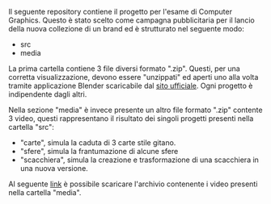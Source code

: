 Il seguente repository contiene il progetto per l'esame di Computer Graphics. Questo è stato scelto come campagna pubblicitaria per il lancio della nuova collezione di un brand ed è strutturato nel seguente modo:

- src
- media

La prima cartella contiene 3 file diversi formato ".zip". Questi, per una corretta visualizzazione, devono essere "unzippati" ed aperti uno alla volta tramite applicazione Blender scaricabile dal [sito ufficiale](https://www.blender.org/download/). Ogni progetto è indipendente dagli altri.

Nella sezione "media" è invece presente un altro file formato ".zip" contente 3 video, questi rappresentano il risultato dei singoli progetti presenti nella cartella "src":

- "carte", simula la caduta di 3 carte stile gitano.
- "sfere", simula la frantumazione di alcune sfere
- "scacchiera", simula la creazione e trasformazione di una scacchiera in una nuova versione.

Al seguente [link](https://drive.google.com/file/d/1Y6fJxR6Vt1mJZwkWZnVOo5VO1K4xtgEA/view?usp=share_link) è possibile scaricare l'archivio contenente i video presenti nella cartella "media".